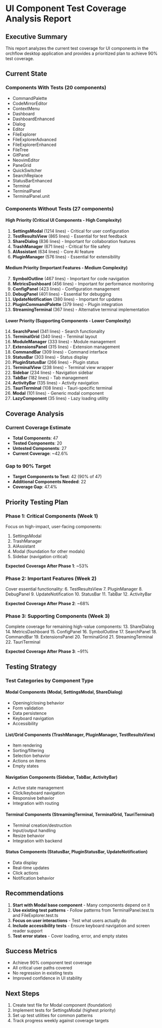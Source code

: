# UI Component Test Coverage Analysis Report

## Executive Summary

This report analyzes the current test coverage for UI components in the orchflow desktop application and provides a prioritized plan to achieve 90% test coverage.

## Current State

### Components With Tests (20 components)
- CommandPalette
- CodeMirrorEditor
- ContextMenu
- Dashboard
- DashboardEnhanced
- Dialog
- Editor
- FileExplorer
- FileExplorerAdvanced
- FileExplorerEnhanced
- FileTree
- GitPanel
- NeovimEditor
- PaneGrid
- QuickSwitcher
- SearchReplace
- StatusBarEnhanced
- Terminal
- TerminalPanel
- TerminalPanel.unit

### Components Without Tests (27 components)

#### High Priority (Critical UI Components - High Complexity)
1. **SettingsModal** (1214 lines) - Critical for user configuration
2. **TestResultsView** (865 lines) - Essential for test feedback
3. **ShareDialog** (836 lines) - Important for collaboration features
4. **TrashManager** (671 lines) - Critical for file safety
5. **AIAssistant** (634 lines) - Core AI feature
6. **PluginManager** (576 lines) - Essential for extensibility

#### Medium Priority (Important Features - Medium Complexity)
7. **SymbolOutline** (467 lines) - Important for code navigation
8. **MetricsDashboard** (456 lines) - Important for performance monitoring
9. **ConfigPanel** (423 lines) - Configuration management
10. **DebugPanel** (401 lines) - Essential for debugging
11. **UpdateNotification** (380 lines) - Important for updates
12. **PluginCommandPalette** (379 lines) - Plugin integration
13. **StreamingTerminal** (367 lines) - Alternative terminal implementation

#### Lower Priority (Supporting Components - Lower Complexity)
14. **SearchPanel** (341 lines) - Search functionality
15. **TerminalGrid** (340 lines) - Terminal layout
16. **ModuleManager** (333 lines) - Module management
17. **ExtensionsPanel** (315 lines) - Extension management
18. **CommandBar** (309 lines) - Command interface
19. **StatusBar** (303 lines) - Status display
20. **PluginStatusBar** (266 lines) - Plugin status
21. **TerminalView** (238 lines) - Terminal view wrapper
22. **Sidebar** (234 lines) - Navigation sidebar
23. **TabBar** (182 lines) - Tab management
24. **ActivityBar** (135 lines) - Activity navigation
25. **TauriTerminal** (108 lines) - Tauri-specific terminal
26. **Modal** (101 lines) - Generic modal component
27. **LazyComponent** (35 lines) - Lazy loading utility

## Coverage Analysis

### Current Coverage Estimate
- **Total Components**: 47
- **Tested Components**: 20
- **Untested Components**: 27
- **Current Coverage**: ~42.6%

### Gap to 90% Target
- **Target Components to Test**: 42 (90% of 47)
- **Additional Components Needed**: 22
- **Coverage Gap**: 47.4%

## Priority Testing Plan

### Phase 1: Critical Components (Week 1)
Focus on high-impact, user-facing components:
1. SettingsModal
2. TrashManager
3. AIAssistant
4. Modal (foundation for other modals)
5. Sidebar (navigation critical)

**Expected Coverage After Phase 1**: ~53%

### Phase 2: Important Features (Week 2)
Cover essential functionality:
6. TestResultsView
7. PluginManager
8. DebugPanel
9. UpdateNotification
10. StatusBar
11. TabBar
12. ActivityBar

**Expected Coverage After Phase 2**: ~68%

### Phase 3: Supporting Components (Week 3)
Complete coverage for remaining high-value components:
13. ShareDialog
14. MetricsDashboard
15. ConfigPanel
16. SymbolOutline
17. SearchPanel
18. CommandBar
19. ExtensionsPanel
20. TerminalGrid
21. StreamingTerminal
22. TauriTerminal

**Expected Coverage After Phase 3**: ~91%

## Testing Strategy

### Test Categories by Component Type

#### Modal Components (Modal, SettingsModal, ShareDialog)
- Opening/closing behavior
- Form validation
- Data persistence
- Keyboard navigation
- Accessibility

#### List/Grid Components (TrashManager, PluginManager, TestResultsView)
- Item rendering
- Sorting/filtering
- Selection behavior
- Actions on items
- Empty states

#### Navigation Components (Sidebar, TabBar, ActivityBar)
- Active state management
- Click/keyboard navigation
- Responsive behavior
- Integration with routing

#### Terminal Components (StreamingTerminal, TerminalGrid, TauriTerminal)
- Terminal creation/destruction
- Input/output handling
- Resize behavior
- Integration with backend

#### Status Components (StatusBar, PluginStatusBar, UpdateNotification)
- Data display
- Real-time updates
- Click actions
- Notification behavior

## Recommendations

1. **Start with Modal base component** - Many components depend on it
2. **Use existing test patterns** - Follow patterns from TerminalPanel.test.ts and FileExplorer.test.ts
3. **Focus on user interactions** - Test what users actually do
4. **Include accessibility tests** - Ensure keyboard navigation and screen reader support
5. **Test error states** - Cover loading, error, and empty states

## Success Metrics

- Achieve 90% component test coverage
- All critical user paths covered
- No regression in existing tests
- Improved confidence in UI stability

## Next Steps

1. Create test file for Modal component (foundation)
2. Implement tests for SettingsModal (highest priority)
3. Set up test utilities for common patterns
4. Track progress weekly against coverage targets